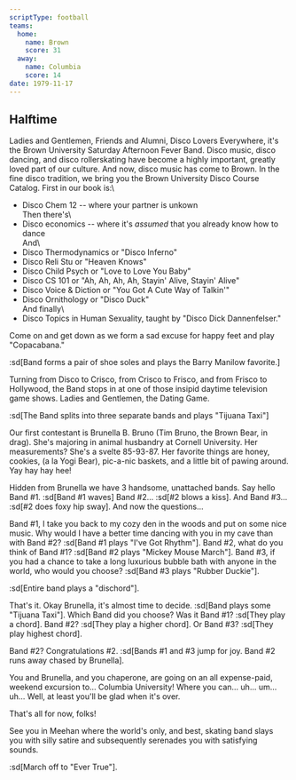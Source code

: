 ```yaml
---
scriptType: football
teams:
  home:
    name: Brown
    score: 31
  away:
    name: Columbia
    score: 14
date: 1979-11-17
---
```


## Halftime

Ladies and Gentlemen, Friends and Alumni, Disco Lovers Everywhere, it's the Brown University Saturday Afternoon Fever Band. Disco music, disco dancing, and disco rollerskating have become a highly important, greatly loved part of our culture. And now, disco music has come to Brown. In the fine disco tradition, we bring you the Brown University Disco Course Catalog. First in our book is:\

- Disco Chem 12 -- where your partner is unkown\
  Then there's\
- Disco economics -- where it's _assumed_ that you already know how to dance\
  And\
- Disco Thermodynamics or "Disco Inferno"
- Disco Reli Stu or "Heaven Knows"
- Disco Child Psych or "Love to Love You Baby"
- Disco CS 101 or "Ah, Ah, Ah, Ah, Stayin' Alive, Stayin' Alive"
- Disco Voice & Diction or "You Got A Cute Way of Talkin'"
- Disco Ornithology or "Disco Duck"\
  And finally\
- Disco Topics in Human Sexuality, taught by "Disco Dick Dannenfelser."

Come on and get down as we form a sad excuse for happy feet and play "Copacabana."

:sd[Band forms a pair of shoe soles and plays the Barry Manilow favorite.]

Turning from Disco to Crisco, from Crisco to Frisco, and from Frisco to Hollywood, the Band stops in at one of those insipid daytime television game shows. Ladies and Gentlemen, the Dating Game.

:sd[The Band splits into three separate bands and plays "Tijuana Taxi"]

Our first contestant is Brunella B. Bruno (Tim Bruno, the Brown Bear, in drag). She's majoring in animal husbandry at Cornell University. Her measurements? She's a svelte 85-93-87. Her favorite things are honey, cookies, (a la Yogi Bear), pic-a-nic baskets, and a little bit of pawing around. Yay hay hay hee!

Hidden from Brunella we have 3 handsome, unattached bands. Say hello Band #1. :sd[Band #1 waves] Band #2... :sd[#2 blows a kiss]. And Band #3... :sd[#2 does foxy hip sway]. And now the questions...

Band #1, I take you back to my cozy den in the woods and put on some nice music. Why would I have a better time dancing with you in my cave than with Band #2? :sd[Band #1 plays "I've Got Rhythm"]. Band #2, what do you think of Band #1? :sd[Band #2 plays "Mickey Mouse March"]. Band #3, if you had a chance to take a long luxurious bubble bath with anyone in the world, who would you choose? :sd[Band #3 plays "Rubber Duckie"].

:sd[Entire band plays a "dischord"].

That's it. Okay Brunella, it's almost time to decide. :sd[Band plays some "Tijuana Taxi"]. Which Band did you choose? Was it Band #1? :sd[They play a chord]. Band #2? :sd[They play a higher chord]. Or Band #3? :sd[They play highest chord].

Band #2? Congratulations #2. :sd[Bands #1 and #3 jump for joy. Band #2 runs away chased by Brunella].

You and Brunella, and you chaperone, are going on an all expense-paid, weekend excursion to... Columbia University! Where you can... uh... um... uh... Well, at least you'll be glad when it's over.

That's all for now, folks!

See you in Meehan where the world's only, and best, skating band slays you with silly satire and subsequently serenades you with satisfying sounds.

:sd[March off to "Ever True"].
